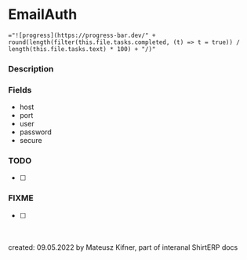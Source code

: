 # EmailAuth
`="![progress](https://progress-bar.dev/" + round(length(filter(this.file.tasks.completed, (t) => t = true)) / length(this.file.tasks.text) * 100) + "/)"`

### Description

### Fields

- host
- port
- user
- password
- secure

### TODO

- [ ] 

### FIXME
- [ ] 

<br/><br/>created: 09.05.2022
by Mateusz Kifner, part of interanal ShirtERP docs